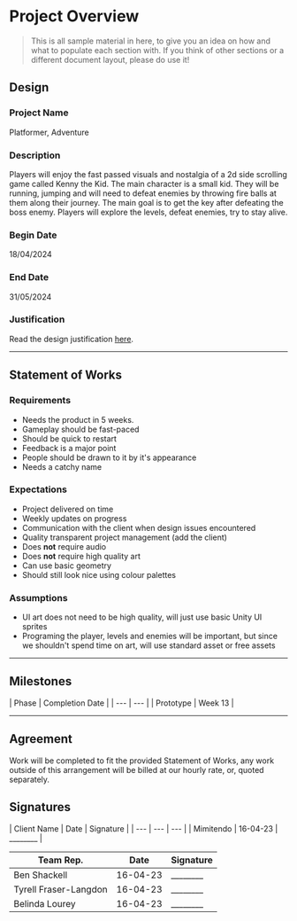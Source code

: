 # Project Overview
[//]: # (This section is an example structure for the proposal to your client.)

>This is all sample material in here, to give you an idea on how and what to populate each section with. If you think of other sections or a different document layout, please do use it!

## Design
[//]: # (How will you meet the client's brief, their expectations, and their requirements.)

### Project Name
Platformer, Adventure

### Description
[//]: # (This is the elevator pitch, sell the idea)
Players will enjoy the fast passed visuals and nostalgia of a 2d side scrolling game called Kenny the Kid.
The main character is a small kid. They will be running, jumping and will need to defeat enemies by throwing fire balls at them along their journey.
The main goal is to get the key after defeating the boss enemy. Players will explore the levels, defeat enemies, try to stay alive. 


### Begin Date
18/04/2024

### End Date
31/05/2024

### Justification
Read the design justification [here](project_justification.md).

---

## Statement of Works
[//]: # (This section is about managing expectations; list out all of the qualities that will be in the final product)

### Requirements
[//]: # (What are the requirements of the finished project?)
* Needs the product in 5 weeks.
* Gameplay should be fast-paced
* Should be quick to restart
* Feedback is a major point
* People should be drawn to it by it's appearance
* Needs a catchy name

### Expectations
[//]: # (What are the client's expectations?)
* Project delivered on time
* Weekly updates on progress
* Communication with the client when design issues encountered
* Quality transparent project management (add the client)
* Does **not** require audio
* Does **not** require high quality art
* Can use basic geometry
* Should still look nice using colour palettes

### Assumptions
[//]: # (What are you assuming based on client responses)
* UI art does not need to be high quality, will just use basic Unity UI sprites
* Programing the player, levels and enemies will be important, but since we shouldn't spend time on art, will use standard asset or free assets

---

[//]: # (### Schedule of Rates)
[//]: # (This is where you would list your hourly rates and time estimations)

## Milestones
[//]: # (Breakdown of phases of development, with estimated delivery times)
[//]: # (In practice, if you were working on fixed price phases, you would also list expected payment after each phase.)
| Phase | Completion Date |
| --- | --- |
| Prototype | Week 13 |

---

## Agreement
[//]: # (List out the arrangement)
Work will be completed to fit the provided Statement of Works, any work outside of this arrangement will be billed at our hourly rate, or, quoted separately.

## Signatures
[//]: # (If dealing in person, agreements should be signed so that additional work can be billed)
| Client Name | Date | Signature |
| --- | --- | --- |
| Mimitendo | 16-04-23 | ________ |

| Team Rep. | Date | Signature |
| --- | --- | --- |
| Ben Shackell | 16-04-23 | ________ |
| Tyrell Fraser-Langdon | 16-04-23 | ________ |
| Belinda Lourey | 16-04-23 | ________ |
